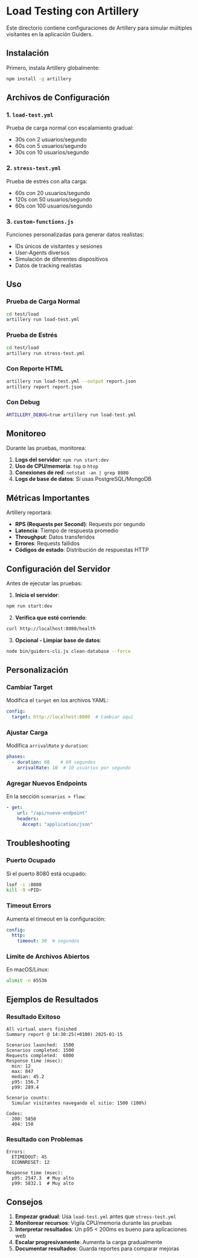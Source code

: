 # Load Testing con Artillery

Este directorio contiene configuraciones de Artillery para simular múltiples visitantes en la aplicación Guiders.

## Instalación

Primero, instala Artillery globalmente:

```bash
npm install -g artillery
```

## Archivos de Configuración

### 1. `load-test.yml`
Prueba de carga normal con escalamiento gradual:
- 30s con 2 usuarios/segundo
- 60s con 5 usuarios/segundo  
- 30s con 10 usuarios/segundo

### 2. `stress-test.yml`
Prueba de estrés con alta carga:
- 60s con 20 usuarios/segundo
- 120s con 50 usuarios/segundo
- 60s con 100 usuarios/segundo

### 3. `custom-functions.js`
Funciones personalizadas para generar datos realistas:
- IDs únicos de visitantes y sesiones
- User-Agents diversos
- Simulación de diferentes dispositivos
- Datos de tracking realistas

## Uso

### Prueba de Carga Normal
```bash
cd test/load
artillery run load-test.yml
```

### Prueba de Estrés
```bash
cd test/load
artillery run stress-test.yml
```

### Con Reporte HTML
```bash
artillery run load-test.yml --output report.json
artillery report report.json
```

### Con Debug
```bash
ARTILLERY_DEBUG=true artillery run load-test.yml
```

## Monitoreo

Durante las pruebas, monitorea:

1. **Logs del servidor**: `npm run start:dev`
2. **Uso de CPU/memoria**: `top` o `htop`
3. **Conexiones de red**: `netstat -an | grep 8080`
4. **Logs de base de datos**: Si usas PostgreSQL/MongoDB

## Métricas Importantes

Artillery reportará:
- **RPS (Requests per Second)**: Requests por segundo
- **Latencia**: Tiempo de respuesta promedio
- **Throughput**: Datos transferidos
- **Errores**: Requests fallidos
- **Códigos de estado**: Distribución de respuestas HTTP

## Configuración del Servidor

Antes de ejecutar las pruebas:

1. **Inicia el servidor**:
```bash
npm run start:dev
```

2. **Verifica que esté corriendo**:
```bash
curl http://localhost:8080/health
```

3. **Opcional - Limpiar base de datos**:
```bash
node bin/guiders-cli.js clean-database --force
```

## Personalización

### Cambiar Target
Modifica el `target` en los archivos YAML:
```yaml
config:
  target: http://localhost:8080  # Cambiar aquí
```

### Ajustar Carga
Modifica `arrivalRate` y `duration`:
```yaml
phases:
  - duration: 60    # 60 segundos
    arrivalRate: 10  # 10 usuarios por segundo
```

### Agregar Nuevos Endpoints
En la sección `scenarios > flow`:
```yaml
- get:
    url: "/api/nuevo-endpoint"
    headers:
      Accept: "application/json"
```

## Troubleshooting

### Puerto Ocupado
Si el puerto 8080 está ocupado:
```bash
lsof -i :8080
kill -9 <PID>
```

### Timeout Errors
Aumenta el timeout en la configuración:
```yaml
config:
  http:
    timeout: 30  # segundos
```

### Límite de Archivos Abiertos
En macOS/Linux:
```bash
ulimit -n 65536
```

## Ejemplos de Resultados

### Resultado Exitoso
```
All virtual users finished
Summary report @ 14:30:25(+0100) 2025-01-15

Scenarios launched:  1500
Scenarios completed: 1500
Requests completed:  6000
Response time (msec):
  min: 12
  max: 847
  median: 45.2
  p95: 156.7
  p99: 289.4

Scenario counts:
  Simular visitantes navegando el sitio: 1500 (100%)

Codes:
  200: 5850
  404: 150
```

### Resultado con Problemas
```
Errors:
  ETIMEDOUT: 45
  ECONNRESET: 12
  
Response time (msec):
  p95: 2547.3  # Muy alto
  p99: 5832.1  # Muy alto
```

## Consejos

1. **Empezar gradual**: Usa `load-test.yml` antes que `stress-test.yml`
2. **Monitorear recursos**: Vigila CPU/memoria durante las pruebas
3. **Interpretar resultados**: Un p95 < 200ms es bueno para aplicaciones web
4. **Escalar progresivamente**: Aumenta la carga gradualmente
5. **Documentar resultados**: Guarda reportes para comparar mejoras

